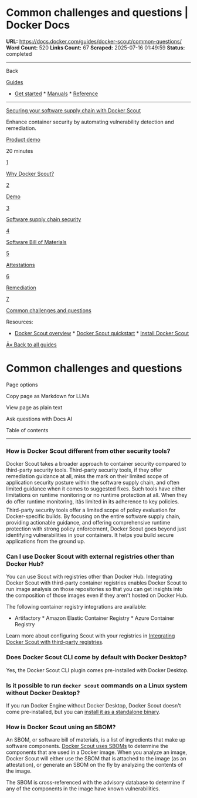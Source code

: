 # Common challenges and questions | Docker Docs

**URL:** https://docs.docker.com/guides/docker-scout/common-questions/
**Word Count:** 520
**Links Count:** 67
**Scraped:** 2025-07-16 01:49:59
**Status:** completed

---

Back

[Guides](https://docs.docker.com/guides/)

  * [Get started](https://docs.docker.com/get-started/)   * [Manuals](https://docs.docker.com/manuals/)   * [Reference](https://docs.docker.com/reference/)

* * *

[Securing your software supply chain with Docker Scout](https://docs.docker.com/guides/docker-scout/)

Enhance container security by automating vulnerability detection and remediation.

[ Product demo](https://docs.docker.com/tags/product-demo/)

20 minutes

[1](https://docs.docker.com/guides/docker-scout/why/)

[Why Docker Scout?](https://docs.docker.com/guides/docker-scout/why/)

[2](https://docs.docker.com/guides/docker-scout/demo/)

[Demo](https://docs.docker.com/guides/docker-scout/demo/)

[3](https://docs.docker.com/guides/docker-scout/s3c/)

[Software supply chain security](https://docs.docker.com/guides/docker-scout/s3c/)

[4](https://docs.docker.com/guides/docker-scout/sbom/)

[Software Bill of Materials](https://docs.docker.com/guides/docker-scout/sbom/)

[5](https://docs.docker.com/guides/docker-scout/attestations/)

[Attestations](https://docs.docker.com/guides/docker-scout/attestations/)

[6](https://docs.docker.com/guides/docker-scout/remediation/)

[Remediation](https://docs.docker.com/guides/docker-scout/remediation/)

[7](https://docs.docker.com/guides/docker-scout/common-questions/)

[Common challenges and questions](https://docs.docker.com/guides/docker-scout/common-questions/)

Resources:

  * [Docker Scout overview](https://docs.docker.com/scout/)   * [Docker Scout quickstart](https://docs.docker.com/scout/quickstart/)   * [Install Docker Scout](https://docs.docker.com/scout/install/)

[Â« Back to all guides](https://docs.docker.com/guides/)

# Common challenges and questions

Page options

Copy page as Markdown for LLMs

View page as plain text

Ask questions with Docs AI

Table of contents

* * *

### How is Docker Scout different from other security tools?

Docker Scout takes a broader approach to container security compared to third-party security tools. Third-party security tools, if they offer remediation guidance at all, miss the mark on their limited scope of application security posture within the software supply chain, and often limited guidance when it comes to suggested fixes. Such tools have either limitations on runtime monitoring or no runtime protection at all. When they do offer runtime monitoring, itâs limited in its adherence to key policies. Third-party security tools offer a limited scope of policy evaluation for Docker-specific builds. By focusing on the entire software supply chain, providing actionable guidance, and offering comprehensive runtime protection with strong policy enforcement, Docker Scout goes beyond just identifying vulnerabilities in your containers. It helps you build secure applications from the ground up.

### Can I use Docker Scout with external registries other than Docker Hub?

You can use Scout with registries other than Docker Hub. Integrating Docker Scout with third-party container registries enables Docker Scout to run image analysis on those repositories so that you can get insights into the composition of those images even if they aren't hosted on Docker Hub.

The following container registry integrations are available:

  * Artifactory   * Amazon Elastic Container Registry   * Azure Container Registry

Learn more about configuring Scout with your registries in [Integrating Docker Scout with third-party registries](https://docs.docker.com/scout/integrations/#container-registries).

### Does Docker Scout CLI come by default with Docker Desktop?

Yes, the Docker Scout CLI plugin comes pre-installed with Docker Desktop.

### Is it possible to run `docker scout` commands on a Linux system without Docker Desktop?

If you run Docker Engine without Docker Desktop, Docker Scout doesn't come pre-installed, but you can [install it as a standalone binary](https://docs.docker.com/scout/install/).

### How is Docker Scout using an SBOM?

An SBOM, or software bill of materials, is a list of ingredients that make up software components. [Docker Scout uses SBOMs](https://docs.docker.com/scout/concepts/sbom/) to determine the components that are used in a Docker image. When you analyze an image, Docker Scout will either use the SBOM that is attached to the image \(as an attestation\), or generate an SBOM on the fly by analyzing the contents of the image.

The SBOM is cross-referenced with the advisory database to determine if any of the components in the image have known vulnerabilities.